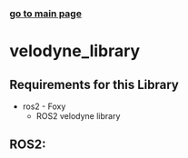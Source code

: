 ### [go to main page](../README.md)

# __velodyne_library__

## __Requirements for this Library__

- ros2 - Foxy
  - ROS2 velodyne library

## __ROS2:__